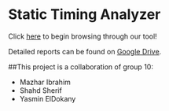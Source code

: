 # Static Timing Analyzer

Click [here](https://dokany.github.io/STA/) to begin browsing through our tool!

Detailed reports can be found on [Google Drive](https://drive.google.com/open?id=0BzK2vHVCKvxSYWt2RkxUWS1ZeGc).

##This project is a collaboration of group 10:
- Mazhar Ibrahim
- Shahd Sherif
- Yasmin ElDokany
